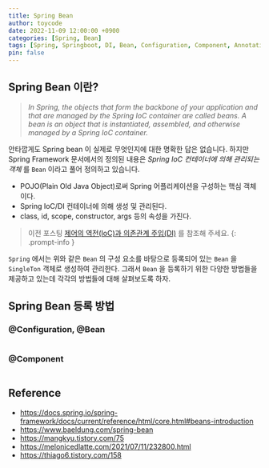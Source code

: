 ```yaml
---
title: Spring Bean
author: toycode
date: 2022-11-09 12:00:00 +0900
categories: [Spring, Bean]
tags: [Spring, Springboot, DI, Bean, Configuration, Component, Annotation]
pin: false
---
```

## Spring Bean 이란?
> _In Spring, the objects that form the backbone of your application and that are managed by the Spring IoC container are called beans. A bean is an object that is instantiated, assembled, and otherwise managed by a Spring IoC container._

안타깝게도 Spring bean 이 실제로 무엇인지에 대한 명확한 답은 없습니다. 하지만 Spring Framework 문서에서의 정의된 내용은 _Spring IoC 컨테이너에 의해 관리되는 객체_ 를 `Bean` 이라고 풀어 정의하고 있습니다.
- POJO(Plain Old Java Object)로써 Spring 어플리케이션을 구성하는 핵심 객체이다.
- Spring IoC/DI 컨테이너에 의해 생성 및 관리된다.
- class, id, scope, constructor, args 등의 속성을 가진다.

> 이전 포스팅 [제어의 역전(IoC)과 의존관계 주입(DI)](https://hyeonseokhan.github.io/posts/IoC_DI/) 를 참조해 주세요.
{: .prompt-info }

`Spring` 에서는 위와 같은 `Bean` 의 구성 요소를 바탕으로 등록되어 있는 `Bean` 을 `SingleTon` 객체로 생성하여 관리한다. 그래서 `Bean` 을 등록하기 위한 다양한 방법들을 제공하고 있는데 각각의 방법들에 대해 살펴보도록 하자.

## Spring Bean 등록 방법
### @Configuration, @Bean
```java

```

### @Component
```java

```

## Reference
- <https://docs.spring.io/spring-framework/docs/current/reference/html/core.html#beans-introduction>
- <https://www.baeldung.com/spring-bean>
- <https://mangkyu.tistory.com/75>
- <https://melonicedlatte.com/2021/07/11/232800.html>
- <https://thiago6.tistory.com/158>
